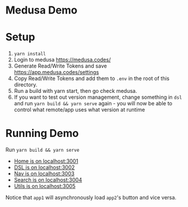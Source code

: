 # Medusa Demo

# Setup

1) `yarn install`
2) Login to medusa https://medusa.codes/
2) Generate Read/Write Tokens and save https://app.medusa.codes/settings
3) Copy Read/Write Tokens and add them to `.env` in the root of this directory. 
4) Run a build with yarn start, then go check medusa.
5) If you want to test out version management, change something in `dsl` and run `yarn build && yarn serve` again - you will now be able to control what remote/app uses what version at runtime 

# Running Demo

Run `yarn build && yarn serve`

- [Home is on localhost:3001](http://localhost:3001/)
- [DSL is on localhost:3002](http://localhost:3002/)
- [Nav is on localhost:3003](http://localhost:3003/)
- [Search is on localhost:3004](http://localhost:3004/)
- [Utils is on localhost:3005](http://localhost:3005/)

Notice that `app1` will asynchronously load `app2`'s button and vice versa.
